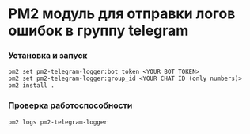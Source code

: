 # PM2 модуль для отправки логов ошибок в группу telegram

### Установка и запуск
```
pm2 set pm2-telegram-logger:bot_token <YOUR BOT TOKEN> 
pm2 set pm2-telegram-logger:group_id <YOUR CHAT ID (only numbers)> 
pm2 install .
```


### Проверка работоспособности
```
pm2 logs pm2-telegram-logger
```



